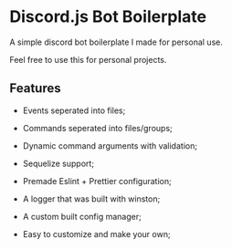# Discord.js Bot Boilerplate

A simple discord bot boilerplate I made for personal use.

Feel free to use this for personal projects.

## Features

- Events seperated into files;

- Commands seperated into files/groups;

- Dynamic command arguments with validation;

- Sequelize support;

- Premade Eslint + Prettier configuration;

- A logger that was built with winston;

- A custom built config manager;

- Easy to customize and make your own;
